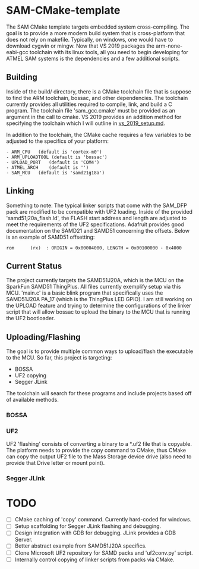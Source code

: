 # SAM-CMake-template

The SAM CMake template targets embedded system cross-compiling. The goal is to provide a more modern build system that is cross-platform that does not rely on makefile.
Typically, on windows, one would have to download cygwin or mingw. Now that VS 2019 packages the arm-none-eabi-gcc toolchain with its linux tools, all you need to begin
developing for ATMEL SAM systems is the dependencies and a few additional scripts.

## Building

Inside of the build/ directory, there is a CMake toolchain file that is suppose to find the ARM toolchain, bossac, and other dependencies. The toolchain currently provides
all utilities required to compile, link, and build a C program. The toolchain file 'sam_gcc.cmake' must be provided as an argument in the call to cmake. VS 2019 provides
an addition method for specifying the toolchain which I will outline in [vs_2019_setup.md](/docs/vs_2019_setup.md).

In addition to the toolchain, the CMake cache requires a few variables to be adjusted to the specifics of your platform:

	- ARM_CPU	(default is 'cortex-m0')
	- ARM_UPLOADTOOL (default is 'bossac')
	- UPLOAD_PORT	(default is 'COM4')
	- ATMEL_ARCH	(default is '')
	- SAM_MCU	(default is 'samd21g18a')

## Linking

Something to note: The typical linker scripts that come with the SAM<X>_DFP pack are modified to be compatible with UF2 loading. Inside of the provided
'samd51j20a_flash.ld', the FLASH start address and length are adjusted to meet the requirements of the UF2 specifications. Adafruit provides good documentation
on the SAMD21 and SAMD51 concerning the offsets. Below is an example of SAMD51 offsetting:

```
rom      (rx)  : ORIGIN = 0x00004000, LENGTH = 0x00100000 - 0x4000
```

## Current Status

The project currently targets the SAMD51J20A, which is the MCU on the SparkFun SAMD51 ThingPlus. All files currently exemplify setup via this MCU. 'main.c' is a
basic blink program that specifically uses the SAMD51J20A PA_17 (which is the ThingPlus LED GPIO). I am still working on the UPLOAD feature and trying to determine
the configurations of the linker script that will allow bossac to upload the binary to the MCU that is running the UF2 bootloader.

## Uploading/Flashing

The goal is to provide multiple common ways to upload/flash the executable to the MCU. So far, this project is targeting:

- BOSSA
- UF2 copying
- Segger JLink

The toolchain will search for these programs and include projects based off of available methods.

### BOSSA

### UF2
UF2 'flashing' consists of converting a binary to a *.uf2 file that is copyable. The platform needs to provide the copy command to CMake, thus CMake can
copy the output UF2 file to the Mass Storage device drive (also need to provide that Drive letter or mount point).

### Segger JLink



# TODO

- [ ] CMake caching of 'copy' command. Currently hard-coded for windows.
- [ ] Setup scaffolding for Segger JLink flashing and debugging.
- [ ] Design integration with GDB for debugging. JLink provides a GDB Server.
- [ ] Better abstract example from SAMD51J20A specifics.
- [ ] Clone Microsoft UF2 repository for SAMD packs and 'uf2conv.py' script.
- [ ] Internally control copying of linker scripts from packs via CMake.
